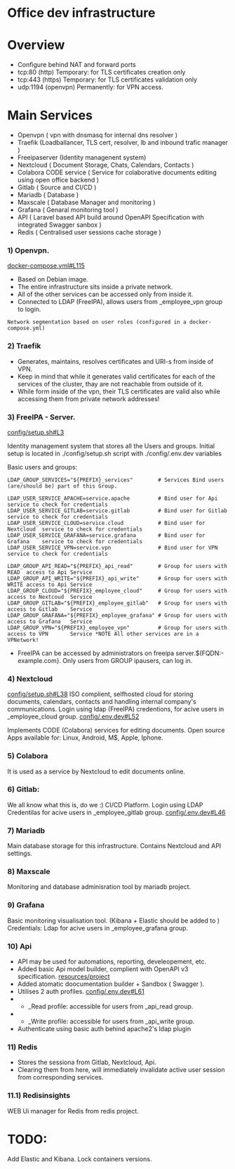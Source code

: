 # Office dev infrastructure

# Overview

- Configure behind NAT and forward ports
- tcp:80   (http)    Temporary:   for TLS certificates creation   only
- tcp:443  (https)   Temporary:   for TLS certificates validation only
- udp:1194 (openvpn) Permanently: for VPN access.

# Main Services

- Openvpn ( vpn with dnsmasq for internal dns resolver )
- Traefik (Loadballancer, TLS cert, resolver, lb and inbound trafic manager )
- Freeipaserver (Identity managenent system)
- Nextcloud ( Document Storage, Chats, Calendars, Contacts )
- Colabora CODE service ( Service for colaborative documents editing using open office backend ) 
- Gitlab ( Source and CI/CD )
- Mariadb ( Database )
- Maxscale ( Database Manager and monitoring )
- Grafana ( Genaral monitoring tool ) 
- API ( Laravel based API build around OpenAPI Specification with integrated Swagger sanbox ) 
- Redis ( Centralised user sessions cache storage )

### 1) Openvpn.
[docker-compose.yml#L115](docker-compose.yml#L115)
- Based on Debian image.
- The entire infrastructure sits inside a private network.
- All of the other services can be accessed only from inside it.
- Connected to LDAP (FreeIPA), allows users from _employee_vpn group to login.

```
Network segmentation based on user roles (configured in a docker-compose.yml)
```

### 2) Traefik

- Generates, maintains, resolves certificates and URI-s from inside of VPN.
- Keep in mind that while it generates valid certificates for each of the services of the cluster, thay are not reachable from outside of it.
- While form inside of the vpn, their TLS certificates are valid also while accessing them from private network addresses!

### 3) FreeIPA - Server.

[config/setup.sh#L3](config/setup.sh#L3)

Identity management system that stores all the Users and groups.
Initial setup is located in ./config/setup.sh script with ./config/.env.dev variables

Basic users and groups:

```
LDAP_GROUP_SERVICES="${PREFIX}_services"        # Services Bind users (are/should be) part of this Group.

LDAP_USER_SERVICE_APACHE=service.apache         # Bind user for Api        service to check for credentials 
LDAP_USER_SERVICE_GITLAB=service.gitlab         # Bind user for Gitlab     service to check for credentials 
LDAP_USER_SERVICE_CLOUD=service.cloud           # Bind user for Nextcloud  service to check for credentials 
LDAP_USER_SERVICE_GRAFANA=service.grafana       # Bind user for Grafana    service to check for credentials 
LDAP_USER_SERVICE_VPN=service.vpn               # Bind user for VPN        service to check for credentials 

LDAP_GROUP_API_READ="${PREFIX}_api_read"        # Group for users with READ  access to Api Service
LDAP_GROUP_API_WRITE="${PREFIX}_api_write"      # Group for users with WRITE access to Api Service
LDAP_GROUP_CLOUD="${PREFIX}_employee_cloud"     # Group for users with access to Nextcoud  Service
LDAP_GROUP_GITLAB="${PREFIX}_employee_gitlab"   # Group for users with access to Gitlab    Service
LDAP_GROUP_GRAFANA="${PREFIX}_employee_grafana" # Group for users with access to Grafana   Service
LDAP_GROUP_VPN="${PREFIX}_employee_vpn"         # Group for users with access to VPN       Service *NOTE All other services are in a VPNetwork! 

```
- FreeIPA can be accessed by administrators on freeipa server.$(FQDN:-example.com}. Only users from GROUP ipausers, can log in.

### 4) Nextcloud
 [config/setup.sh#L38](config/setup.sh#L38)
  ISO complient, selfhosted cloud for storing documents, calendars, contacts and handling internal company's communications.
  Login using ldap (FreeIPA) credentions, for acive users in _employee_cloud group. [config/.env.dev#L52](config/.env.dev#L52)

  Implements CODE (Colabora) services for editing documents.
  Open source Apps available for: Linux, Android, M$, Apple, Iphone.
  
### 5) Colabora
  It is used as a service by Nextcloud to edit documents online.
  
### 6) Gitlab:
   We all know what this is, do we :)
   CI/CD Platform. 
   Login using LDAP Credentilas for acive users in _employee_gitlab group. [config/.env.dev#L46](config/.env.dev#L46)
   
### 7) Mariadb
   Main database storage for this infrastructure.
   Contains Nextcloud and API settings.
   
### 8) Maxscale
   Monitoring and database adminisration tool by mariadb project.
  
### 9) Grafana
   Basic monitoring visualisation tool.
   (Kibana + Elastic should be added to )
   Credentials: Ldap for acive users in _employee_grafana group.

### 10) Api
  - API may be used for automations, reporting, develeopement, etc.
  - Added basic Api model builder, complient with OpenAPI v3 specification. [resources/project](resources/project)
  - Added atomatic doocumentation builder + Sandbox ( Swagger ).
  - Utilises 2 auth profiles. [config/.env.dev#L61](config/.env.dev#L61)
  - + _Read  profile: accessible for users from _api_read group. 
  - + _Write profile: accessible for users from _api_write group.
  - Authenticate using basic auth behind apache2's ldap plugin

### 11) Redis
  - Stores the sessiona from Gitlab, Nextcloud, Api.
  - Clearing them from here, will immediately invalidate active user session from corresponding services.
  
### 11.1) Redisinsights
  WEB Ui manager for Redis from redis  project.
 

#  TODO:
 Add Elastic and Kibana.
 Lock containers versions.
